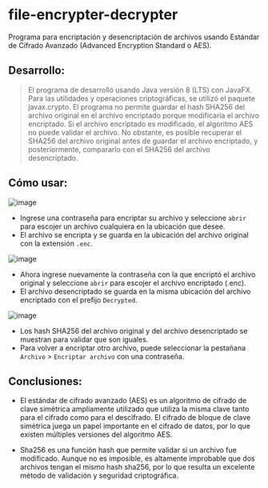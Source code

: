 # file-encrypter-decrypter

Programa para encriptación y desencriptación de archivos usando Estándar de Cifrado Avanzado (Advanced Encryption Standard o AES).

## Desarrollo:

> El programa de desarrolló usando Java versión 8 (LTS) con JavaFX. Para las utilidades y operaciones criptográficas, se utilizó el paquete javax.crypto. El programa no permite guardar el hash SHA256 del archivo original en el archivo encriptado porque modificaría el archivo encriptado. Si el archivo encriptado es modificado, el algoritmo AES no puede validar el archivo. No obstante, es posible recuperar el SHA256 del archivo original antes de guardar el archivo encriptado, y posteriormente, compararlo con el SHA256 del archivo desencriptado.

## Cómo usar:

![image](https://user-images.githubusercontent.com/38388199/171580795-695c8a3c-39a2-42e7-a741-fcdb6ab3e828.png)

* Ingrese una contraseña para encriptar su archivo y seleccione `abrir` para escojer un archivo cualquiera en la ubicación que desee.
* El  archivo se encripta y se guarda en la ubicación del archivo original con la extensión `.enc`.

![image](https://user-images.githubusercontent.com/38388199/171581208-c5758da5-c29d-487c-bfbb-c7986714e91a.png)

* Ahora ingrese nuevamente la contraseña con la que encriptó el archivo original y seleccione `abrir` para escojer el archivo encriptado (.enc).
* El archivo desencriptado se guarda en la misma ubicación del archivo encriptado con el prefijo `Decrypted`.

![image](https://user-images.githubusercontent.com/38388199/171581874-7bf6f4c1-3d7d-468b-9d4a-85c7f282e187.png)

* Los hash SHA256 del archivo original y del archivo desencriptado se muestran para validar que son iguales.
* Para volver a encriptar otro archivo, puede seleccionar la pestañana `Archivo` > `Encriptar archivo` con una contraseña.

## Conclusiones:

* El estándar de cifrado avanzado (AES) es un algoritmo de cifrado de clave simétrica ampliamente utilizado que utiliza la misma clave tanto para el cifrado como para el descifrado. El cifrado de bloque de clave simétrica juega un papel importante en el cifrado de datos, por lo que existen múltiples versiones del algoritmo AES.

* Sha256 es una función hash que permite validar si un archivo fue modificado. Aunque no es imposible, es altamente improbable que dos archivos tengan el mismo hash sha256, por lo que resulta un excelente método de validación y seguridad criptográfica.

